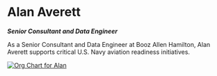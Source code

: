 # Alan Averett
***Senior Consultant and Data Engineer***

As a Senior Consultant and Data Engineer at Booz Allen Hamilton, Alan Averett supports critical U.S. Navy aviation readiness initiatives. 

[![Org Chart for Alan](https://github.com/codercatdev/ajaverett/resources/usgov_org_chart.svg)]()

